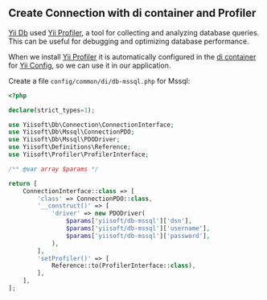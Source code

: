 ## Create Connection with di container and Profiler

[Yii Db](https://github.com/yiisoft/db) used [Yii Profiler](https://github.com/yiisoft/profiler), a tool for collecting and analyzing database queries. This can be useful for debugging and optimizing database performance.


When we install [Yii Profiler](https://github.com/yiisoft/profiler) it is automatically configured in the [di container](https://github.com/yiisoft/di) for [Yii Config](https://github.com/yiisoft/config), so we can use it in our application.

Create a file `config/common/di/db-mssql.php` for Mssql:

```php
<?php

declare(strict_types=1);

use Yiisoft\Db\Connection\ConnectionInterface;
use Yiisoft\Db\Mssql\ConnectionPDO;
use Yiisoft\Db\Mssql\PDODriver;
use Yiisoft\Definitions\Reference;
use Yiisoft\Profiler\ProfilerInterface;

/** @var array $params */

return [
    ConnectionInterface::class => [
        'class' => ConnectionPDO::class,
        '__construct()' => [
            'driver' => new PDODriver(
                $params['yiisoft/db-mssql']['dsn'],
                $params['yiisoft/db-mssql']['username'],
                $params['yiisoft/db-mssql']['password'],
            ),
        ],
        'setProfiler()' => [
            Reference::to(ProfilerInterface::class),
        ],
    ],
];
```
